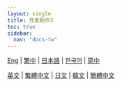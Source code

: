 ```yaml
---
layout: single
title: 性愛動作3
toc: true
sidebar:
  nav: "docs-tw"
---
```

[Eng](/tw/dancexr/features/sm3_motion) | [繁中](/tw/tw/dancexr/features/sm3_motion) | [日本語](/jp/tw/dancexr/features/sm3_motion) | [한국어](/kr/tw/dancexr/features/sm3_motion) | [简中](/zh/tw/dancexr/features/sm3_motion)

[英文](/dancexr/features/sm3_motion) | [繁體中文](/tw/dancexr/features/sm3_motion) | [日文](/jp/dancexr/features/sm3_motion) | [韓文](/kr/dancexr/features/sm3_motion) | [簡體中文](/zh/dancexr/features/sm3_motion)